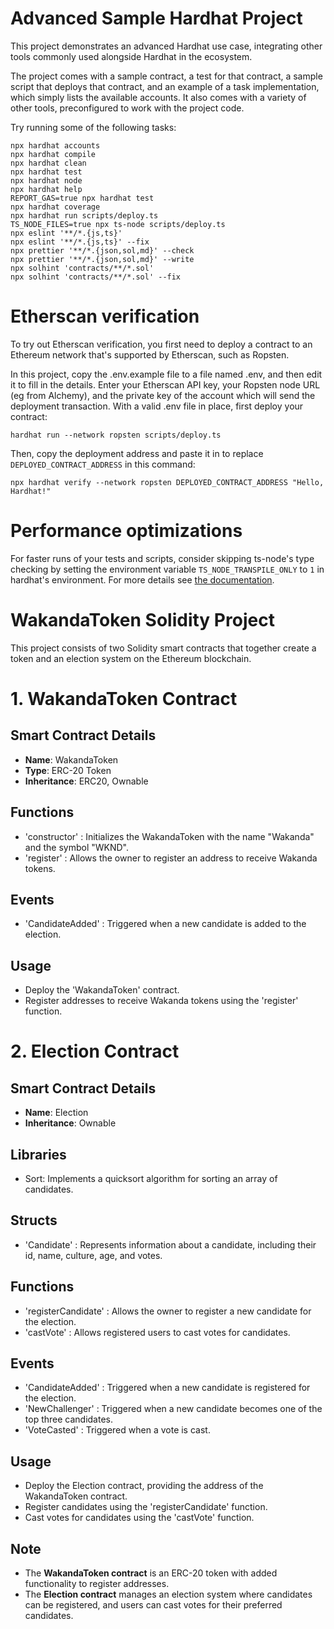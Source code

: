 # Advanced Sample Hardhat Project

This project demonstrates an advanced Hardhat use case, integrating other tools commonly used alongside Hardhat in the ecosystem.

The project comes with a sample contract, a test for that contract, a sample script that deploys that contract, and an example of a task implementation, which simply lists the available accounts. It also comes with a variety of other tools, preconfigured to work with the project code.

Try running some of the following tasks:

```shell
npx hardhat accounts
npx hardhat compile
npx hardhat clean
npx hardhat test
npx hardhat node
npx hardhat help
REPORT_GAS=true npx hardhat test
npx hardhat coverage
npx hardhat run scripts/deploy.ts
TS_NODE_FILES=true npx ts-node scripts/deploy.ts
npx eslint '**/*.{js,ts}'
npx eslint '**/*.{js,ts}' --fix
npx prettier '**/*.{json,sol,md}' --check
npx prettier '**/*.{json,sol,md}' --write
npx solhint 'contracts/**/*.sol'
npx solhint 'contracts/**/*.sol' --fix
```

# Etherscan verification

To try out Etherscan verification, you first need to deploy a contract to an Ethereum network that's supported by Etherscan, such as Ropsten.

In this project, copy the .env.example file to a file named .env, and then edit it to fill in the details. Enter your Etherscan API key, your Ropsten node URL (eg from Alchemy), and the private key of the account which will send the deployment transaction. With a valid .env file in place, first deploy your contract:

```shell
hardhat run --network ropsten scripts/deploy.ts
```

Then, copy the deployment address and paste it in to replace `DEPLOYED_CONTRACT_ADDRESS` in this command:

```shell
npx hardhat verify --network ropsten DEPLOYED_CONTRACT_ADDRESS "Hello, Hardhat!"
```

# Performance optimizations

For faster runs of your tests and scripts, consider skipping ts-node's type checking by setting the environment variable `TS_NODE_TRANSPILE_ONLY` to `1` in hardhat's environment. For more details see [the documentation](https://hardhat.org/guides/typescript.html#performance-optimizations).


# WakandaToken Solidity Project
This project consists of two Solidity smart contracts that together create a token and an election system on the Ethereum blockchain.

# 1. WakandaToken Contract
## Smart Contract Details
- **Name**: WakandaToken
- **Type**: ERC-20 Token
- **Inheritance**: ERC20, Ownable
## Functions
- 'constructor' : Initializes the WakandaToken with the name "Wakanda" and the symbol "WKND".
- 'register' : Allows the owner to register an address to receive Wakanda tokens.
## Events
- 'CandidateAdded' : Triggered when a new candidate is added to the election.
## Usage
- Deploy the 'WakandaToken' contract.
- Register addresses to receive Wakanda tokens using the 'register' function.
# 2. Election Contract
## Smart Contract Details
- **Name**: Election
- **Inheritance**: Ownable
## Libraries
- Sort: Implements a quicksort algorithm for sorting an array of candidates.
## Structs
- 'Candidate' : Represents information about a candidate, including their id, name, culture, age, and votes.
## Functions
- 'registerCandidate' : Allows the owner to register a new candidate for the election.
- 'castVote' : Allows registered users to cast votes for candidates.
## Events
- 'CandidateAdded' : Triggered when a new candidate is registered for the election.
- 'NewChallenger' : Triggered when a new candidate becomes one of the top three candidates.
- 'VoteCasted' : Triggered when a vote is cast.
## Usage
- Deploy the Election contract, providing the address of the WakandaToken contract.
- Register candidates using the 'registerCandidate' function.
- Cast votes for candidates using the 'castVote' function.
## Note
- The **WakandaToken contract** is an ERC-20 token with added functionality to register addresses.
- The **Election contract** manages an election system where candidates can be registered, and users can cast votes for their preferred candidates.
